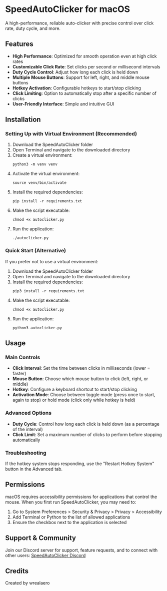 # SpeedAutoClicker for macOS

A high-performance, reliable auto-clicker with precise control over click rate, duty cycle, and more.

## Features

- **High Performance**: Optimized for smooth operation even at high click rates
- **Customizable Click Rate**: Set clicks per second or millisecond intervals
- **Duty Cycle Control**: Adjust how long each click is held down
- **Multiple Mouse Buttons**: Support for left, right, and middle mouse buttons
- **Hotkey Activation**: Configurable hotkeys to start/stop clicking
- **Click Limiting**: Option to automatically stop after a specific number of clicks
- **User-Friendly Interface**: Simple and intuitive GUI

## Installation

### Setting Up with Virtual Environment (Recommended)

1. Download the SpeedAutoClicker folder
2. Open Terminal and navigate to the downloaded directory
3. Create a virtual environment:
   ```
   python3 -m venv venv
   ```
4. Activate the virtual environment:
   ```
   source venv/bin/activate
   ```
5. Install the required dependencies:
   ```
   pip install -r requirements.txt
   ```
6. Make the script executable:
   ```
   chmod +x autoclicker.py
   ```
7. Run the application:
   ```
   ./autoclicker.py
   ```

### Quick Start (Alternative)

If you prefer not to use a virtual environment:

1. Download the SpeedAutoClicker folder
2. Open Terminal and navigate to the downloaded directory
3. Install the required dependencies:
   ```
   pip3 install -r requirements.txt
   ```
4. Make the script executable:
   ```
   chmod +x autoclicker.py
   ```
5. Run the application:
   ```
   python3 autoclicker.py
   ```

## Usage

### Main Controls

- **Click Interval**: Set the time between clicks in milliseconds (lower = faster)
- **Mouse Button**: Choose which mouse button to click (left, right, or middle)
- **Hotkey**: Configure a keyboard shortcut to start/stop clicking
- **Activation Mode**: Choose between toggle mode (press once to start, again to stop) or hold mode (click only while hotkey is held)

### Advanced Options

- **Duty Cycle**: Control how long each click is held down (as a percentage of the interval)
- **Click Limit**: Set a maximum number of clicks to perform before stopping automatically

### Troubleshooting

If the hotkey system stops responding, use the "Restart Hotkey System" button in the Advanced tab.

## Permissions

macOS requires accessibility permissions for applications that control the mouse. When you first run SpeedAutoClicker, you may need to:

1. Go to System Preferences > Security & Privacy > Privacy > Accessibility
2. Add Terminal or Python to the list of allowed applications
3. Ensure the checkbox next to the application is selected

## Support & Community

Join our Discord server for support, feature requests, and to connect with other users:
[SpeedAutoClicker Discord](https://discord.gg/MxGV8fGzpR)

## Credits

Created by wrealaero
